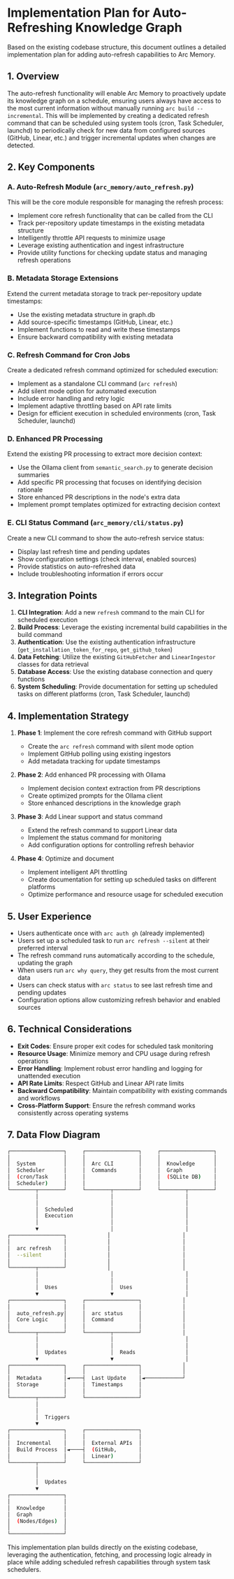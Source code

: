 # Implementation Plan for Auto-Refreshing Knowledge Graph

Based on the existing codebase structure, this document outlines a detailed implementation plan for adding auto-refresh capabilities to Arc Memory.

## 1. Overview

The auto-refresh functionality will enable Arc Memory to proactively update its knowledge graph on a schedule, ensuring users always have access to the most current information without manually running `arc build --incremental`. This will be implemented by creating a dedicated refresh command that can be scheduled using system tools (cron, Task Scheduler, launchd) to periodically check for new data from configured sources (GitHub, Linear, etc.) and trigger incremental updates when changes are detected.

## 2. Key Components

### A. Auto-Refresh Module (`arc_memory/auto_refresh.py`)

This will be the core module responsible for managing the refresh process:

- Implement core refresh functionality that can be called from the CLI
- Track per-repository update timestamps in the existing metadata structure
- Intelligently throttle API requests to minimize usage
- Leverage existing authentication and ingest infrastructure
- Provide utility functions for checking update status and managing refresh operations

### B. Metadata Storage Extensions

Extend the current metadata storage to track per-repository update timestamps:

- Use the existing metadata structure in graph.db
- Add source-specific timestamps (GitHub, Linear, etc.)
- Implement functions to read and write these timestamps
- Ensure backward compatibility with existing metadata

### C. Refresh Command for Cron Jobs

Create a dedicated refresh command optimized for scheduled execution:

- Implement as a standalone CLI command (`arc refresh`)
- Add silent mode option for automated execution
- Include error handling and retry logic
- Implement adaptive throttling based on API rate limits
- Design for efficient execution in scheduled environments (cron, Task Scheduler, launchd)

### D. Enhanced PR Processing

Extend the existing PR processing to extract more decision context:

- Use the Ollama client from `semantic_search.py` to generate decision summaries
- Add specific PR processing that focuses on identifying decision rationale
- Store enhanced PR descriptions in the node's extra data
- Implement prompt templates optimized for extracting decision context

### E. CLI Status Command (`arc_memory/cli/status.py`)

Create a new CLI command to show the auto-refresh service status:

- Display last refresh time and pending updates
- Show configuration settings (check interval, enabled sources)
- Provide statistics on auto-refreshed data
- Include troubleshooting information if errors occur

## 3. Integration Points

1. **CLI Integration**: Add a new `refresh` command to the main CLI for scheduled execution
2. **Build Process**: Leverage the existing incremental build capabilities in the build command
3. **Authentication**: Use the existing authentication infrastructure (`get_installation_token_for_repo`, `get_github_token`)
4. **Data Fetching**: Utilize the existing `GitHubFetcher` and `LinearIngestor` classes for data retrieval
5. **Database Access**: Use the existing database connection and query functions
6. **System Scheduling**: Provide documentation for setting up scheduled tasks on different platforms (cron, Task Scheduler, launchd)

## 4. Implementation Strategy

1. **Phase 1**: Implement the core refresh command with GitHub support
   - Create the `arc refresh` command with silent mode option
   - Implement GitHub polling using existing ingestors
   - Add metadata tracking for update timestamps

2. **Phase 2**: Add enhanced PR processing with Ollama
   - Implement decision context extraction from PR descriptions
   - Create optimized prompts for the Ollama client
   - Store enhanced descriptions in the knowledge graph

3. **Phase 3**: Add Linear support and status command
   - Extend the refresh command to support Linear data
   - Implement the status command for monitoring
   - Add configuration options for controlling refresh behavior

4. **Phase 4**: Optimize and document
   - Implement intelligent API throttling
   - Create documentation for setting up scheduled tasks on different platforms
   - Optimize performance and resource usage for scheduled execution

## 5. User Experience

- Users authenticate once with `arc auth gh` (already implemented)
- Users set up a scheduled task to run `arc refresh --silent` at their preferred interval
- The refresh command runs automatically according to the schedule, updating the graph
- When users run `arc why query`, they get results from the most current data
- Users can check status with `arc status` to see last refresh time and pending updates
- Configuration options allow customizing refresh behavior and enabled sources

## 6. Technical Considerations

- **Exit Codes**: Ensure proper exit codes for scheduled task monitoring
- **Resource Usage**: Minimize memory and CPU usage during refresh operations
- **Error Handling**: Implement robust error handling and logging for unattended execution
- **API Rate Limits**: Respect GitHub and Linear API rate limits
- **Backward Compatibility**: Maintain compatibility with existing commands and workflows
- **Cross-Platform Support**: Ensure the refresh command works consistently across operating systems

## 7. Data Flow Diagram

```bash
┌─────────────────┐     ┌─────────────────┐     ┌─────────────────┐
│                 │     │                 │     │                 │
│  System         │     │  Arc CLI        │     │  Knowledge      │
│  Scheduler      │     │  Commands       │     │  Graph          │
│  (cron/Task     │     │                 │     │  (SQLite DB)    │
│  Scheduler)     │     │                 │     │                 │
└────────┬────────┘     └────────┬────────┘     └────────┬────────┘
         │                       │                       │
         │                       │                       │
         │  Scheduled            │                       │
         │  Execution            │                       │
         │                       │                       │
         ▼                       │                       │
┌─────────────────┐             │                       │
│                 │             │                       │
│  arc refresh    │             │                       │
│  --silent       │             │                       │
│                 │             │                       │
└────────┬────────┘             │                       │
         │                       │                       │
         │                       │                       │
         │  Uses                 │  Uses                 │
         ▼                       ▼                       │
┌─────────────────┐     ┌─────────────────┐             │
│                 │     │                 │             │
│  auto_refresh.py│     │  arc status     │             │
│  Core Logic     │     │  Command        │             │
│                 │     │                 │             │
└────────┬────────┘     └────────┬────────┘             │
         │                       │                       │
         │                       │                       │
         │  Updates              │  Reads                │
         ▼                       ▼                       │
┌─────────────────┐     ┌─────────────────┐             │
│                 │     │                 │             │
│  Metadata       │◄────┤  Last Update    │◄────────────┘
│  Storage        │     │  Timestamps     │
│                 │     │                 │
└────────┬────────┘     └─────────────────┘
         │
         │
         │  Triggers
         ▼
┌─────────────────┐     ┌─────────────────┐
│                 │     │                 │
│  Incremental    │     │  External APIs  │
│  Build Process  │◄────┤  (GitHub,       │
│                 │     │  Linear)        │
└────────┬────────┘     └─────────────────┘
         │
         │
         │  Updates
         ▼
┌─────────────────┐
│                 │
│  Knowledge      │
│  Graph          │
│  (Nodes/Edges)  │
│                 │
└─────────────────┘
```

This implementation plan builds directly on the existing codebase, leveraging the authentication, fetching, and processing logic already in place while adding scheduled refresh capabilities through system task schedulers.
